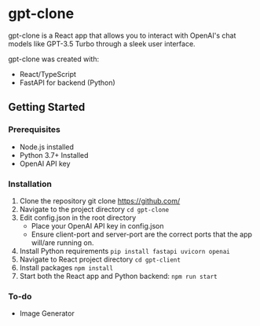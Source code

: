 # gpt-clone
gpt-clone is a React app that allows you to interact with OpenAI's chat models like GPT-3.5 Turbo through a sleek user interface.

gpt-clone was created with:
- React/TypeScript
- FastAPI for backend (Python)

## Getting Started

### Prerequisites
- Node.js installed
- Python 3.7+ Installed
- OpenAI API key

### Installation
1. Clone the repository
git clone https://github.com/
2. Navigate to the project directory
`cd gpt-clone`
3. Edit config.json in the root directory
    - Place your OpenAI API key in config.json
    - Ensure client-port and server-port are the correct ports that the app will/are running on.
4. Install Python requirements
    `pip install fastapi uvicorn openai`
5. Navigate to React project directory
    `cd gpt-client`
6. Install packages
    `npm install`
7. Start both the React app and Python backend:
    `npm run start`

### To-do
- Image Generator